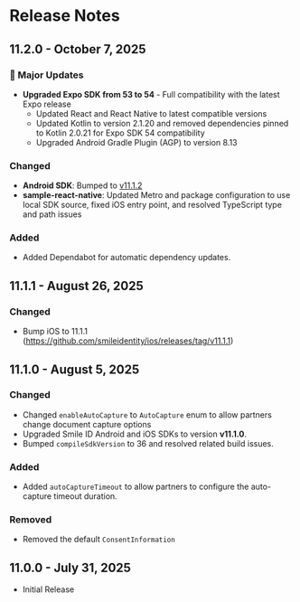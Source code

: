 # Release Notes

## 11.2.0 - October 7, 2025

### 🚀 Major Updates
* **Upgraded Expo SDK from 53 to 54** - Full compatibility with the latest Expo release
    * Updated React and React Native to latest compatible versions
    * Updated Kotlin to version 2.1.20 and removed dependencies pinned to Kotlin 2.0.21 for Expo SDK 54 compatibility
    * Upgraded Android Gradle Plugin (AGP) to version 8.13

### Changed
* **Android SDK**: Bumped to [v11.1.2](https://github.com/smileidentity/android/releases/tag/v11.1.2)
* **sample-react-native**: Updated Metro and package configuration to use local SDK source, fixed iOS entry point, and resolved TypeScript type and path issues

### Added
* Added Dependabot for automatic dependency updates.

## 11.1.1 - August 26, 2025

### Changed
* Bump iOS to 11.1.1 (https://github.com/smileidentity/ios/releases/tag/v11.1.1)

## 11.1.0 - August 5, 2025

### Changed
* Changed `enableAutoCapture` to `AutoCapture` enum to allow partners change document capture options
* Upgraded Smile ID Android and iOS SDKs to version **v11.1.0**.
* Bumped `compileSdkVersion` to 36 and resolved related build issues.

### Added
* Added `autoCaptureTimeout` to allow partners to configure the auto-capture timeout duration.

### Removed
* Removed the default `ConsentInformation`

## 11.0.0 - July 31, 2025

* Initial Release
